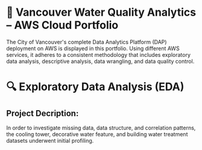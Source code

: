 # 📘 Vancouver Water Quality Analytics – AWS Cloud Portfolio
The City of Vancouver's complete Data Analytics Platform (DAP) deployment on AWS is displayed in this portfolio.  Using different AWS services, it adheres to a consistent methodology that includes exploratory data analysis, descriptive analysis, data wrangling, and data quality control.

# 🔍 Exploratory Data Analysis (EDA)
## Project Decription:
In order to investigate missing data, data structure, and correlation patterns, the cooling tower, decorative water feature, and building water treatment datasets underwent initial profiling.




